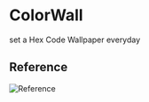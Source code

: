 # ColorWall
set a Hex Code Wallpaper everyday

## Reference
![Reference](https://i.redd.it/tko26do7w9b41.png)